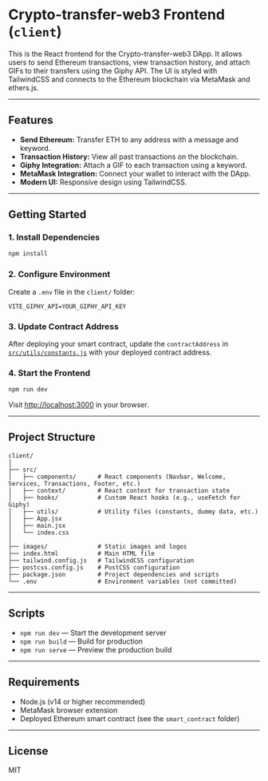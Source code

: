 # Crypto-transfer-web3 Frontend (`client`)

This is the React frontend for the Crypto-transfer-web3 DApp. It allows users to send Ethereum transactions, view transaction history, and attach GIFs to their transfers using the Giphy API. The UI is styled with TailwindCSS and connects to the Ethereum blockchain via MetaMask and ethers.js.

---

## Features

- **Send Ethereum:** Transfer ETH to any address with a message and keyword.
- **Transaction History:** View all past transactions on the blockchain.
- **Giphy Integration:** Attach a GIF to each transaction using a keyword.
- **MetaMask Integration:** Connect your wallet to interact with the DApp.
- **Modern UI:** Responsive design using TailwindCSS.

---

## Getting Started

### 1. Install Dependencies

```sh
npm install
```

### 2. Configure Environment

Create a `.env` file in the `client/` folder:

```
VITE_GIPHY_API=YOUR_GIPHY_API_KEY
```

### 3. Update Contract Address

After deploying your smart contract, update the `contractAddress` in [`src/utils/constants.js`](src/utils/constants.js) with your deployed contract address.

### 4. Start the Frontend

```sh
npm run dev
```

Visit [http://localhost:3000](http://localhost:3000) in your browser.

---

## Project Structure

```
client/
│
├── src/
│   ├── components/      # React components (Navbar, Welcome, Services, Transactions, Footer, etc.)
│   ├── context/         # React context for transaction state
│   ├── hooks/           # Custom React hooks (e.g., useFetch for Giphy)
│   ├── utils/           # Utility files (constants, dummy data, etc.)
│   ├── App.jsx
│   ├── main.jsx
│   └── index.css
│
├── images/              # Static images and logos
├── index.html           # Main HTML file
├── tailwind.config.js   # TailwindCSS configuration
├── postcss.config.js    # PostCSS configuration
├── package.json         # Project dependencies and scripts
└── .env                 # Environment variables (not committed)
```

---

## Scripts

- `npm run dev` — Start the development server
- `npm run build` — Build for production
- `npm run serve` — Preview the production build

---

## Requirements

- Node.js (v14 or higher recommended)
- MetaMask browser extension
- Deployed Ethereum smart contract (see the `smart_contract` folder)

---

## License

MIT
